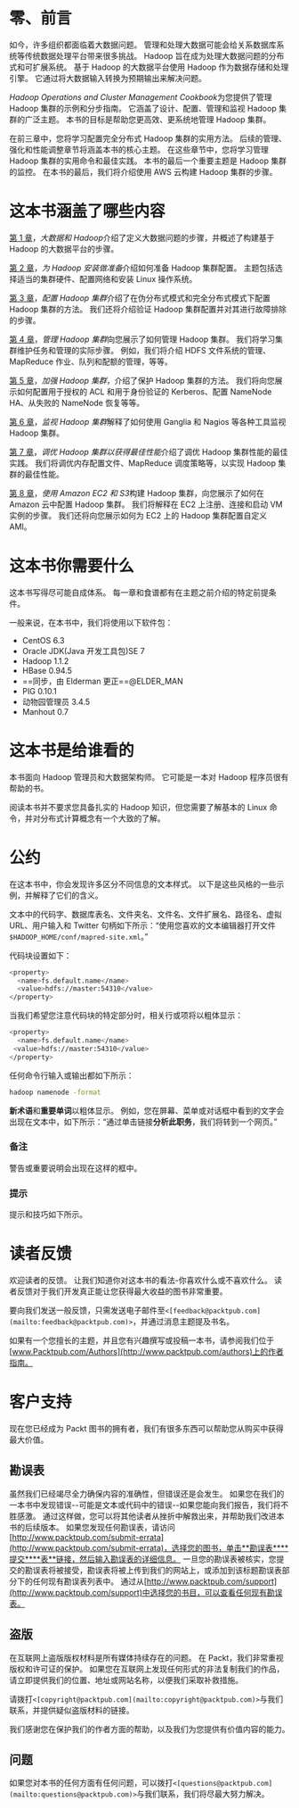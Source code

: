 # 零、前言

如今，许多组织都面临着大数据问题。 管理和处理大数据可能会给关系数据库系统等传统数据处理平台带来很多挑战。 Hadoop 旨在成为处理大数据问题的分布式和可扩展系统。 基于 Hadoop 的大数据平台使用 Hadoop 作为数据存储和处理引擎。 它通过将大数据输入转换为预期输出来解决问题。

*Hadoop Operations and Cluster Management Cookbook*为您提供了管理 Hadoop 集群的示例和分步指南。 它涵盖了设计、配置、管理和监视 Hadoop 集群的广泛主题。 本书的目标是帮助您更高效、更系统地管理 Hadoop 集群。

在前三章中，您将学习配置完全分布式 Hadoop 集群的实用方法。 后续的管理、强化和性能调整章节将涵盖本书的核心主题。 在这些章节中，您将学习管理 Hadoop 集群的实用命令和最佳实践。 本书的最后一个重要主题是 Hadoop 集群的监控。 在本书的最后，我们将介绍使用 AWS 云构建 Hadoop 集群的步骤。

# 这本书涵盖了哪些内容

[第 1 章](1.html "Chapter 1. Big Data and Hadoop")，*大数据和 Hadoop*介绍了定义大数据问题的步骤，并概述了构建基于 Hadoop 的大数据平台的步骤。

[第 2 章](2.html "Chapter 2. Preparing for Hadoop Installation")，*为 Hadoop 安装做准备*介绍如何准备 Hadoop 集群配置。 主题包括选择适当的集群硬件、配置网络和安装 Linux 操作系统。

[第 3 章](3.html "Chapter 3. Configuring a Hadoop Cluster")，*配置 Hadoop 集群*介绍了在伪分布式模式和完全分布式模式下配置 Hadoop 集群的方法。 我们还将介绍验证 Hadoop 集群配置并对其进行故障排除的步骤。

[第 4 章](4.html "Chapter 4. Managing a Hadoop Cluster")，*管理 Hadoop 集群*向您展示了如何管理 Hadoop 集群。 我们将学习集群维护任务和管理的实际步骤。 例如，我们将介绍 HDFS 文件系统的管理、MapReduce 作业、队列和配额的管理，等等。

[第 5 章](5.html "Chapter 5. Hardening a Hadoop Cluster")，*加强 Hadoop 集群*，介绍了保护 Hadoop 集群的方法。 我们将向您展示如何配置用于授权的 ACL 和用于身份验证的 Kerberos、配置 NameNode HA、从失败的 NameNode 恢复等等。

[第 6 章](6.html "Chapter 6. Monitoring a Hadoop Cluster")，*监视 Hadoop 集群*解释了如何使用 Ganglia 和 Nagios 等各种工具监视 Hadoop 集群。

[第 7 章](7.html "Chapter 7. Tuning a Hadoop Cluster for Best Performance")，*调优 Hadoop 集群以获得最佳性能*介绍了调优 Hadoop 集群性能的最佳实践。 我们将调优内存配置文件、MapReduce 调度策略等，以实现 Hadoop 集群的最佳性能。

[第 8 章](8.html "Chapter 8. Building a Hadoop Cluster with Amazon EC2 and S3")，*使用 Amazon EC2 和 S3*构建 Hadoop 集群，向您展示了如何在 Amazon 云中配置 Hadoop 集群。 我们将解释在 EC2 上注册、连接和启动 VM 实例的步骤。 我们还将向您展示如何为 EC2 上的 Hadoop 集群配置自定义 AMI。

# 这本书你需要什么

这本书写得尽可能自成体系。 每一章和食谱都有在主题之前介绍的特定前提条件。

一般来说，在本书中，我们将使用以下软件包：

*   CentOS 6.3
*   Oracle JDK(Java 开发工具包)SE 7
*   Hadoop 1.1.2
*   HBase 0.94.5
*   ==同步，由 Elderman 更正==@ELDER_MAN
*   PIG 0.10.1
*   动物园管理员 3.4.5
*   Manhout 0.7

# 这本书是给谁看的

本书面向 Hadoop 管理员和大数据架构师。 它可能是一本对 Hadoop 程序员很有帮助的书。

阅读本书并不要求您具备扎实的 Hadoop 知识，但您需要了解基本的 Linux 命令，并对分布式计算概念有一个大致的了解。

# 公约

在这本书中，你会发现许多区分不同信息的文本样式。 以下是这些风格的一些示例，并解释了它们的含义。

文本中的代码字、数据库表名、文件夹名、文件名、文件扩展名、路径名、虚拟 URL、用户输入和 Twitter 句柄如下所示：“使用您喜欢的文本编辑器打开文件`$HADOOP_HOME/conf/mapred-site.xml`。”

代码块设置如下：

```sh
<property>
  <name>fs.default.name</name>
  <value>hdfs://master:54310</value>
</property>
```

当我们希望您注意代码块的特定部分时，相关行或项将以粗体显示：

```sh
<property>
  <name>fs.default.name</name>
 <value>hdfs://master:54310</value>
</property>
```

任何命令行输入或输出都如下所示：

```sh
hadoop namenode -format

```

**新术语**和**重要单词**以粗体显示。 例如，您在屏幕、菜单或对话框中看到的文字会出现在文本中，如下所示：“通过单击链接**分析此职务**，我们将转到一个网页。”

### 备注

警告或重要说明会出现在这样的框中。

### 提示

提示和技巧如下所示。

# 读者反馈

欢迎读者的反馈。 让我们知道你对这本书的看法-你喜欢什么或不喜欢什么。 读者反馈对于我们开发真正能让您获得最大收益的图书非常重要。

要向我们发送一般反馈，只需发送电子邮件至`<[feedback@packtpub.com](mailto:feedback@packtpub.com)>`，并通过消息主题提及书名。

如果有一个您擅长的主题，并且您有兴趣撰写或投稿一本书，请参阅我们位于[www.Packtpub.com/Authors](http://www.packtpub.com/authors)上的作者指南。

# 客户支持

现在您已经成为 Packt 图书的拥有者，我们有很多东西可以帮助您从购买中获得最大价值。

## 勘误表

虽然我们已经竭尽全力确保内容的准确性，但错误还是会发生。 如果您在我们的一本书中发现错误--可能是文本或代码中的错误--如果您能向我们报告，我们将不胜感激。 通过这样做，您可以将其他读者从挫折中解救出来，并帮助我们改进本书的后续版本。 如果您发现任何勘误表，请访问[http://www.packtpub.com/submit-errata](http://www.packtpub.com/submit-errata)，选择您的图书，单击**勘误表****提交****表**链接，然后输入勘误表的详细信息。 一旦您的勘误表被核实，您提交的勘误表将被接受，勘误表将被上传到我们的网站上，或添加到该标题勘误表部分下的任何现有勘误表列表中。 通过从[http://www.packtpub.com/support](http://www.packtpub.com/support)中选择您的书目，可以查看任何现有勘误表。

## 盗版

在互联网上盗版版权材料是所有媒体持续存在的问题。 在 Packt，我们非常重视版权和许可证的保护。 如果您在互联网上发现任何形式的非法复制我们的作品，请立即提供我们的位置、地址或网站名称，以便我们采取补救措施。

请拨打`<[copyright@packtpub.com](mailto:copyright@packtpub.com)>`与我们联系，并提供疑似盗版材料的链接。

我们感谢您在保护我们的作者方面的帮助，以及我们为您提供有价值内容的能力。

## 问题

如果您对本书的任何方面有任何问题，可以拨打`<[questions@packtpub.com](mailto:questions@packtpub.com)>`与我们联系，我们将尽最大努力解决。